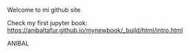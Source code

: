 Welcome to mi github site

Check my first jupyter book:
https://anibaltafur.github.io/mynewbook/_build/html/intro.html

ANIBAL
